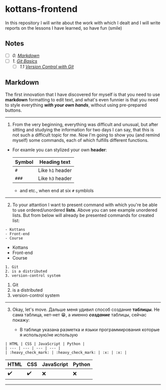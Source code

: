 # kottans-frontend
In this repository I will write about the work with which I dealt and I will write reports on the lessons I have learned, so have fun (smile)
## Notes

- [ ] *0. [Markdown](#)*
- [ ] *1. [Git Basics](#)*
   - [ ] *1.1 [Version Control with Git](#)*

## Markdown

   The first innovation that I have discovered for myself is that you need to use **markdown** formatting to edit text, and what's even funnier is that you need to style everything ***with your own hands***, without using pre-prepared buttons.

---

1. From the very beginning, everything was difficult and unusual, but after sitting and studying the information for two days I can say, that this is not such a difficult topic for me. Now I'm going to show you (and remind myself) some commands, each of which fulfills different functions.

- For examle you can stylized your own **header**:
   
   | Symbol | Heading text |
   | :--- | :---: |
   | `#` | Like `h1` header |
   | `###` | Like `h3` header |
   
   - and etc., when end at six `#` symblols

---

2. To your attantion I want to present command with which you're be able to use ordered/unordered **lists**. Above you can see example unordered lists. But from below will already be presented commands for created list:

```
- Kottans
- Front-end
- Course
```
- Kottans
- Front-end
- Course

```
1. Git
2. is a distributed
3. version-control system
```

1. Git
2. is a distributed
3. version-control system

---

3. Okay, let's move. Дальше меня удивил способ создание **таблицы**. Не сама таблица, нет-нет :grin:, а именно ***создание*** таблицы, сейчас покажу:

   - В таблице указана разметка и языки программирования которые я использую/не использую
   
```
| HTML | CSS | JavaScript | Python |
| --- | --- | --- | --- |
| :heavy_check_mark: | :heavy_check_mark: | :x: | :x: |
```

| HTML | CSS | JavaScript | Python |
| --- | --- | --- | --- |
| :heavy_check_mark: | :heavy_check_mark: | :x: | :x: |

---
